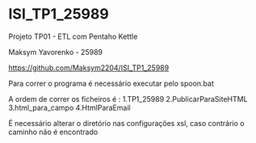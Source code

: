 # ISI_TP1_25989

Projeto TP01 - ETL com Pentaho Kettle

Maksym Yavorenko - 25989

https://github.com/Maksym2204/ISI_TP1_25989


Para correr o programa é necessário executar pelo spoon.bat

A ordem de correr os ficheiros é : 
1.TP1_25989
2.PublicarParaSiteHTML
3.html_para_campo
4.HtmlParaEmail

É necessário alterar o diretório nas configurações xsl, caso contrário o caminho não é encontrado
